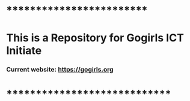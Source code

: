 # ************************
# This is a Repository for Gogirls ICT Initiate
### Current website: https://gogirls.org
# ****************************